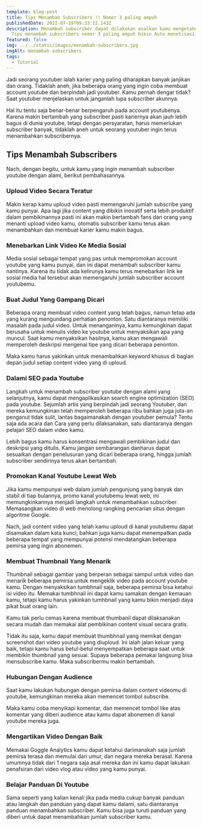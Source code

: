 ```yaml
---
template: blog-post
title: Tips Menambah Subscribers !! Nomor 3 paling ampuh
publishedDate: 2022-07-19T09:33:12.143Z
description: Menambah subscriber dapat dilakukan asalkan kamu mengetahui ini.
  Tips menambah subscribers nomor 3 paling ampuh bikin Auto monetisasi.
featured: false
img: ../../static/images/menambah-subscribers.jpg
imgAlt: menambah subscribers
tags:
  - Tutorial
---
```

Jadi seorang youtuber ialah karier yang paling diharapkan banyak janjikan dan orang. Tidaklah aneh, jika beberapa orang yang ingin coba membuat account youtube dan berpindah jadi youtuber. Kamu pernah dengar tidak? Saat youtuber menjelaskan untuk janganlah lupa subscriber akunnya. 

Hal itu tentu saja benar-benar berpengaruh pada account youtubenya. Karena makin bertambah yang subscriber pasti kariernya akan jauh lebih bagus di dunia youtube, tetapi dengan persyaratan, harus memerlukan subscriber banyak, tidaklah aneh untuk seorang youtuber ingin terus menambahkan subscribernya.

## Tips Menambah Subscribers

Nach, dengan begitu, untuk kamu yang ingin menambah subscriber youtube dengan alami, berikut pembahasannya.

### Uploud Video Secara Teratur

Makin kerap kamu uploud video pasti memengaruhi jumlah subscribe yang kamu punyai. Apa lagi jika content yang dibikin inovatif serta lebih produktif dalam pembikinannya pasti ini akan makin bertambah fans dan orang yang menanti upload video kamu, otomatis subscriber kamu terus akan menambahkan dan membuat karier kamu makin bagus.

### Menebarkan Link Video Ke Media Sosial

Media sosial sebagai tempat yang pas untuk mempromokan account youtube yang kamu punyai, dan ini dapat menambah subscriber kamu nantinya. Karena itu tidak ada kelirunya kamu terus menebarkan link ke sosial media hal tersebut akan memengaruhi jumlah subscriber account youtubemu.

### Buat Judul Yang Gampang Dicari

Beberapa orang membuat video content yang telah bagus, namun tetap ada yang kurang mengundang perhatian penonton. Satu diantaranya memiliki masalah pada judul video. Untuk menanganinya, kamu kemungkinan dapat berusaha untuk menulis video ke youtube untuk menyaksikan apa yang muncul. Saat kamu menyaksikan hasilnya, kamu akan mengawali memperoleh deskripsi mengenai tipe yang dicari beberapa penonton.

Maka kamu harus yakinkan untuk menambahkan keyword khusus di bagian depan judul setiap content video yang di uploud.

### Dalami SEO pada Youtube

Langkah untuk menambah subscriber youtube dengan alami yang selanjutnya, kamu dapat mengaplikasikan search engine optimization (SEO) pada youtube. Sejumlah artis yang berpindah jadi seorang Youtuber, dan mereka kemungkinan telah memperoleh beberapa ribu bahkan juga juta-an penganut tidak sulit, lantas bagaimanakah dengan youtuber pemula? Tentu saja ada acara dan Cara yang perlu dilaksanakan, satu diantaranya dengan pelajari SEO dalam video kamu. 

Lebih bagus kamu harus konsentrasi mengawali pembikinan judul dan deskripsi yang ditulis. Kamu jangan sembarangan danharus dapat sesuaikan dengan penelusuran yang dicari beberapa orang, hingga jumlah subscriber sendirinya terus akan bertambah.

### Promokan Kanal Youtube Lewat Web

Jika kamu mempunyai web dalam jumlah pengunjung yang banyak dan stabil di tiap bulannya, promo kanal youtubemu lewat web, ini memungkinkannya menjadi langkah untuk menambahkan subscriber. Memasangkan video di web menolong rangking pencarian situs dengan algoritme Google.

Nach, jadi content video yang telah kamu uploud di kanal youtubemu dapat disamakan dalam kata kunci, bahkan juga kamu dapat menempatkan pada beberapa tempat yang mempunyai potensi mendatangkan beberapa pemirsa yang ingin abonemen.

### Membuat Thumbnail Yang Menarik

Thumbnail sebagai gambar yang berperan sebagai sampul untuk video dan menarik beberapa pemirsa untuk mengeklik video pada account youtube kamu. Dengan menyaksikan tumbhnail saja, beberapa pemirsa bisa ketahui isi video itu. Memakai tumbhnail ini dapat kamu samakan dengan kemauan kamu, tetapi kamu harus yakinkan tumhbnail yang kamu bikin menjadi daya pikat buat orang lain.

Kamu tak perlu cemas karena membuat thumbanil dapat dilaksanakan secara mudah dan memakai alat pembikinan content visual secara gratis.

Tidak itu saja, kamu dapat membuat thumbhnail yang memikat dengan screenshot dari video youtube yang diuploud. Ini ialah jalan keluar yang baik, tetapi kamu harus betul-betul menyempatkan beberapa saat untuk membikin thumbnail yang sesuai. Supaya beberapa pemakai langsung bisa mensubscribe kamu. Maka subscribermu makin bertambah.

### Hubungan Dengan Audience

Saat kamu lakukan hubungan dengan pemirsa dalam content videomu di youtube, kemungkinan mereka akan memencet tombol subscribe.

Maka kamu coba menyikapi komentar, dan memencet tombol like atas komentar yang diberi audience atau kamu dapat abonemen di kanal youtube mereka juga.

### Mengartikan Video Dengan Baik

Memakai Goggle Analytics kamu dapat ketahui darimanakah saja jumlah pemirsa terasa dan memulai dari umur, dan negara mereka berasal. Karena umumnya tidak dari 1 negara saja asal mereka dan ini kamu dapat lakukan penafsiran dari video vlog atau video yang kamu punyai.

### Belajar Panduan Di Youtube

Sama seperti yang kalian kenali jika pada media cukup banyak panduan atau langkah dan panduan yang dapat kamu dalami, satu diantaranya panduan menambahkan subscriber. Kamu bisa juga turuti panduan yang diberi untuk dapat menambahkan jumlah subscriber kamu.